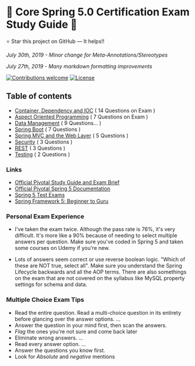 # :notebook: Core Spring 5.0 Certification Exam Study Guide :notebook:
:star: Star this project on GitHub — It helps!!

*July 30th, 2019 - Minor change for Meta-Annotations/Stereotypes*

*July 27th, 2019 - Many markdown formatting improvements*

[![Contributions welcome](https://img.shields.io/badge/contributions-welcome-orange.svg)](https://github.com/seanjgildea/CoreSpring5CertificationGuide/issues)
[![License](https://img.shields.io/badge/license-MIT-blue.svg)](https://opensource.org/licenses/MIT)

## Table of contents

- [Container, Dependency and IOC](container_dependency_ioc.md) ( 14 Questions on Exam )
- [Aspect Oriented Programming](aspect_oriented_programming.md) ( 7 Questions on Exam )
- [Data Management](data_management.md) ( 9 Questions... )
- [Spring Boot](spring_boot.md) ( 7 Questions )
- [Spring MVC and the Web Layer](spring_mvc.md) ( 5 Questions )
- [Security](security.md) ( 3 Questions )
- [REST](rest.md) ( 3 Questions )
- [Testing](testing.md) ( 2 Questions )

### Links

- [Official Pivotal Study Guide and Exam Brief](https://pivotal.io/training/certification/spring-professional-certification)
- [Official Pivotal Spring 5 Documentation](https://docs.spring.io/spring/docs/5.0.5.RELEASE/spring-framework-reference/index.html)
- [Spring 5 Test Exams](http://itestjava.com/java-certification-practice-tests/home.do) 
- [Spring Framework 5: Beginner to Guru](https://www.udemy.com/spring-framework-5-beginner-to-guru/)


### Personal Exam Experience

- I've taken the exam twice. Although the pass rate is 76%, it's very difficult. It's more like a 90% because of needing to select multiple answers per question. Make sure you've coded in Spring 5 and taken some courses on Udemy if you're new. 

- Lots of answers seem correct or use reverse boolean logic. "Which of these are NOT true, select all". Make sure you understand the Spring Lifecycle backwards and all the AOP terms. There are also somethings on the exam that are not covered on the syllabus like MySQL property settings for schema and data. 

### Multiple Choice Exam Tips

- Read the entire question. Read a multi-choice question in its entirety before glancing over the answer options. ...
- Answer the question in your mind first, then scan the answers.
- *Flag* the ones you're not sure and come back later
- Eliminate wrong answers. ...
- Read every answer option. ...
- Answer the questions you know first. 
- Look for *Absolute* and *negative* mentions 
